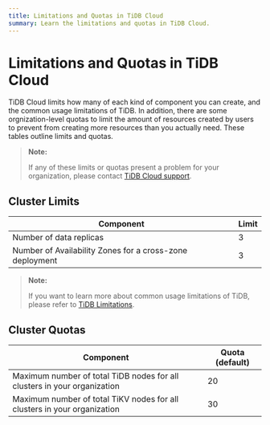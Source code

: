 ```yaml
---
title: Limitations and Quotas in TiDB Cloud
summary: Learn the limitations and quotas in TiDB Cloud.
---
```


# Limitations and Quotas in TiDB Cloud

TiDB Cloud limits how many of each kind of component you can create, and the common usage limitations of TiDB. In addition, there are some orgnization-level quotas to limit the amount of resources created by users to prevent from creating more resources than you actually need.
These tables outline limits and quotas. 

> **Note:**
>
> If any of these limits or quotas present a problem for your organization, please contact [TiDB Cloud support](tidb-cloud-support.md).

## Cluster Limits

| Component | Limit |
|-|-|
| Number of data replicas | 3 |
| Number of Availability Zones for a cross-zone deployment | 3 |

> **Note:**
>
> If you want to learn more about common usage limitations of TiDB, please refer to [TiDB Limitations](https://docs.pingcap.com/tidb/stable/tidb-limitations).

## Cluster Quotas

| Component | Quota (default) |
|-|-|
| Maximum number of total TiDB nodes for all clusters in your organization | 20 |
| Maximum number of total TiKV nodes for all clusters in your organization | 30 |
